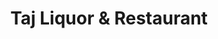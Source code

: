 ---
title: "Taj Liquor & Restaurant"
url: /middle-river/taj-liquor-and-restaurant/
shop: alcohol
---